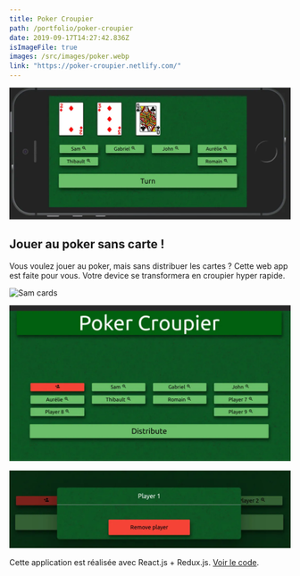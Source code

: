 ```yaml
---
title: Poker Croupier
path: /portfolio/poker-croupier
date: 2019-09-17T14:27:42.836Z
isImageFile: true
images: /src/images/poker.webp
link: "https://poker-croupier.netlify.com/"
---
```


![iphone-landscape](../../images/capture-du-2019-09-21-16-33-21.webp "iphone-landscape")

## Jouer au poker sans carte !

Vous voulez jouer au poker, mais sans distribuer les cartes ? Cette web app est faite pour vous. Votre device se transformera en croupier hyper rapide.

![Sam cards](../../capture-du-2019-09-21-16-34-02.png "Sam cards")

![add player](../../images/capture-du-2019-09-21-16-36-18.webp "add player")

![delete player](../../images/capture-du-2019-09-21-17-02-00.webp "delete player")

Cette application est réalisée avec React.js + Redux.js. [Voir le code](https://github.com/lydstyl/190917-poker-croupier).
